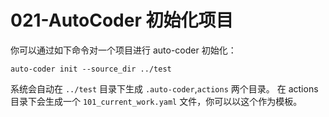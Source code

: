 # 021-AutoCoder 初始化项目

你可以通过如下命令对一个项目进行 auto-coder 初始化：

```shell    
auto-coder init --source_dir ../test
```

系统会自动在 `../test` 目录下生成 `.auto-coder`,`actions` 两个目录。
在 actions 目录下会生成一个 `101_current_work.yaml` 文件，你可以以这个作为模板。
